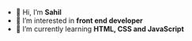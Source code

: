 - 👋 Hi, I’m **Sahil**
- 👀 I’m interested in **front end developer**
- 🌱 I’m currently learning **HTML, CSS and JavaScript**
<!--- - 📫 How to reach me ... --->
<!--- - 💞️ I’m looking to collaborate on ... --->

<!---
Sahil-fndev/Sahil-fndev is a ✨ special ✨ repository because its `README.md` (this file) appears on your GitHub profile.
You can click the Preview link to take a look at your changes.
--->
